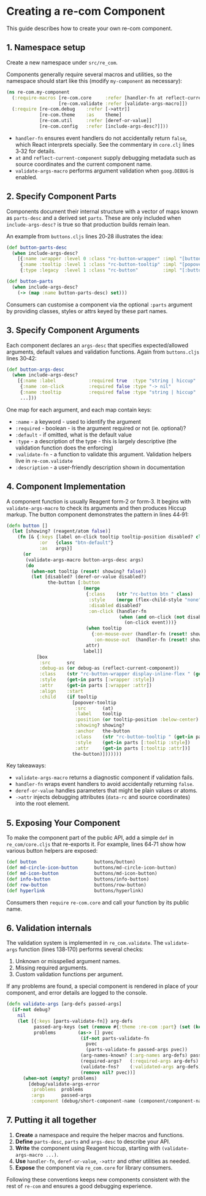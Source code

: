 # Creating a re-com Component

This guide describes how to create your own re-com component. 

## 1. Namespace setup

Create a new namespace under `src/re_com`.  

Components generally require several macros and utilities, so the namespace should start like this (modify `my-component` as necessary):

```clojure
(ns re-com.my-component
  (:require-macros [re-com.core     :refer [handler-fn at reflect-current-component]]
                   [re-com.validate :refer [validate-args-macro]])
  (:require [re-com.debug    :refer [->attr]]
            [re-com.theme    :as    theme]
            [re-com.util     :refer [deref-or-value]]
            [re-com.config   :refer [include-args-desc?]]))
```

* `handler-fn` ensures event handlers do not accidentally return `false`, which React interprets specially.  See the commentary in `core.clj` lines 3‑32 for details.
* `at` and `reflect-current-component` supply debugging metadata such as source coordinates and the current component name.
* `validate-args-macro` performs argument validation when `goog.DEBUG` is enabled.

## 2. Specify Component Parts 

Components document their internal structure with a vector of maps known as `parts-desc` and a derived set `parts`.  These are only included when `include-args-desc?` is true so that production builds remain lean.

An example from `buttons.cljs` lines 20‑28 illustrates the idea:

```clojure
(def button-parts-desc
  (when include-args-desc?
    [{:name :wrapper :level 0 :class "rc-button-wrapper" :impl "[button]" :notes "Outer wrapper of the button, tooltip (if any), everything."}
     {:name :tooltip :level 1 :class "rc-button-tooltip" :impl "[popover-tooltip]" :notes "Tooltip, if enabled."}
     {:type :legacy  :level 1 :class "rc-button"         :impl "[:button]"         :notes "The actual button."}]))

(def button-parts
  (when include-args-desc?
    (-> (map :name button-parts-desc) set)))
```

Consumers can customise a component via the optional `:parts` argument by providing classes, styles or attrs keyed by these part names.

## 3. Specify Component Arguments

Each component declares an `args-desc` that specifies expected/allowed arguments, default values and validation functions.  Again from `buttons.cljs` lines 30‑42:

```clojure
(def button-args-desc
  (when include-args-desc?
    [{:name :label            :required true  :type "string | hiccup" :validate-fn string-or-hiccup?     :description "label for the button"}
     {:name :on-click         :required false :type "-> nil"          :validate-fn fn?                   :description "called when the button is clicked"}
     {:name :tooltip          :required false :type "string | hiccup" :validate-fn string-or-hiccup?     :description "what to show in the tooltip"}
     ...]))
```

One map for each argument, and each map contain keys:
  - `:name` - a keyword - used to identify the argument
  - `:required` - boolean - is the argument required or not (ie. optional)?
  - `:default` - if omitted, what is the default value
  - `:type` - a description of the type - this is largely descriptive (the validation function does the enforcing)
  - `:validate-fn` - a function to validate this argument. Validation helpers live in `re-com.validate` 
  - `:description` - a user-friendly description shown in documentation 


## 4. Component Implementation

A component function is usually Reagent form‑2 or form‑3.  It begins with `validate-args-macro` to check its arguments and then produces Hiccup markup.  The button component demonstrates the pattern in lines 44‑91:

```clojure
(defn button []
  (let [showing? (reagent/atom false)]
    (fn [& {:keys [label on-click tooltip tooltip-position disabled? class style attr parts src debug-as]
            :or   {class "btn-default"}
            :as   args}]
      (or
       (validate-args-macro button-args-desc args)
       (do
         (when-not tooltip (reset! showing? false))
         (let [disabled? (deref-or-value disabled?)
               the-button [:button
                            (merge
                             {:class    (str "rc-button btn " class)
                              :style    (merge (flex-child-style "none") style)
                              :disabled disabled?
                              :on-click (handler-fn
                                         (when (and on-click (not disabled?))
                                           (on-click event)))}
                             (when tooltip
                               {:on-mouse-over (handler-fn (reset! showing? true))
                                :on-mouse-out  (handler-fn (reset! showing? false))})
                             attr)
                            label]]
           [box
            :src      src
            :debug-as (or debug-as (reflect-current-component))
            :class    (str "rc-button-wrapper display-inline-flex " (get-in parts [:wrapper :class]))
            :style    (get-in parts [:wrapper :style])
            :attr     (get-in parts [:wrapper :attr])
            :align    :start
            :child    (if tooltip
                        [popover-tooltip
                         :src      (at)
                         :label    tooltip
                         :position (or tooltip-position :below-center)
                         :showing? showing?
                         :anchor   the-button
                         :class    (str "rc-button-tooltip " (get-in parts [:tooltip :class]))
                         :style    (get-in parts [:tooltip :style])
                         :attr     (get-in parts [:tooltip :attr])]
                        the-button)]))))))
```

Key takeaways:

* `validate-args-macro` returns a diagnostic component if validation fails.
* `handler-fn` wraps event handlers to avoid accidentally returning `false`.
* `deref-or-value` handles parameters that might be plain values or atoms.
* `->attr` injects debugging attributes (`data-rc` and source coordinates) into the root element.

## 5. Exposing Your Component

To make the component part of the public API, add a simple `def` in `re_com/core.cljs` that re-exports it.  For example, lines 64‑71 show how various button helpers are exposed:

```clojure
(def button                     buttons/button)
(def md-circle-icon-button      buttons/md-circle-icon-button)
(def md-icon-button             buttons/md-icon-button)
(def info-button                buttons/info-button)
(def row-button                 buttons/row-button)
(def hyperlink                  buttons/hyperlink)
```

Consumers then `require` `re-com.core` and call your function by its public name.

## 6. Validation internals

The validation system is implemented in `re_com.validate`.  The `validate-args` function (lines 138‑170) performs several checks:

1. Unknown or misspelled argument names.
2. Missing required arguments.
3. Custom validation functions per argument.

If any problems are found, a special component is rendered in place of your component, and error details are logged to the console.

```clojure
(defn validate-args [arg-defs passed-args]
  (if-not debug?
    nil
    (let [{:keys [parts-validate-fn]} arg-defs
          passed-arg-keys (set (remove #{:theme :re-com :part} (set (keys passed-args))))
          problems        (as-> [] pvec
                           (if-not parts-validate-fn
                             pvec
                             (parts-validate-fn passed-args pvec))
                           (arg-names-known? (:arg-names arg-defs) passed-arg-keys pvec)
                           (required-args?   (:required-args arg-defs) passed-arg-keys pvec)
                           (validate-fns?    (:validated-args arg-defs) passed-args pvec)
                           (remove nil? pvec))]
      (when-not (empty? problems)
        [debug/validate-args-error
         :problems  problems
         :args      passed-args
         :component (debug/short-component-name (component/component-name (reagent/current-component)))]))))
```

## 7. Putting it all together

1. **Create** a namespace and require the helper macros and functions.
2. **Define** `parts-desc`, `parts` and `args-desc` to describe your API.
3. **Write** the component using Reagent hiccup, starting with `(validate-args-macro ...)`.
4. **Use** `handler-fn`, `deref-or-value`, `->attr` and other utilities as needed.
5. **Expose** the component via `re_com.core` for library consumers.

Following these conventions keeps new components consistent with the rest of `re-com` and ensures a good debugging experience.
